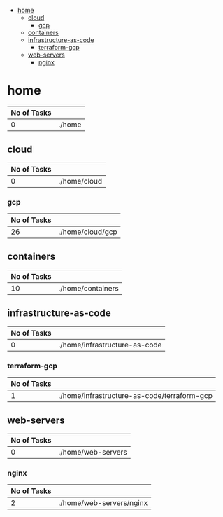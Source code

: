- [home](#home)
  - [cloud](#cloud)
    - [gcp](#gcp)
  - [containers](#containers)
  - [infrastructure-as-code](#infrastructure-as-code)
    - [terraform-gcp](#terraform-gcp)
  - [web-servers](#web-servers)
    - [nginx](#nginx)


# home
| No of Tasks |                                            | 
|---------|--------------------------------------------|
|        0|                                      ./home|

## cloud
| No of Tasks |                                            | 
|---------|--------------------------------------------|
|        0|                                ./home/cloud|

### gcp
| No of Tasks |                                            | 
|---------|--------------------------------------------|
|       26|                            ./home/cloud/gcp|

## containers
| No of Tasks |                                            | 
|---------|--------------------------------------------|
|       10|                           ./home/containers|

## infrastructure-as-code
| No of Tasks |                                            | 
|---------|--------------------------------------------|
|        0|               ./home/infrastructure-as-code|

### terraform-gcp
| No of Tasks |                                            | 
|---------|--------------------------------------------|
|        1| ./home/infrastructure-as-code/terraform-gcp|

## web-servers
| No of Tasks |                                            | 
|---------|--------------------------------------------|
|        0|                          ./home/web-servers|

### nginx
| No of Tasks |                                            | 
|---------|--------------------------------------------|
|        2|                    ./home/web-servers/nginx|
